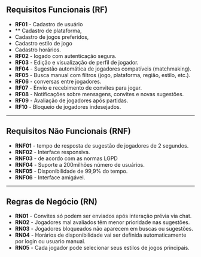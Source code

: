 
## Requisitos Funcionais (RF)

- **RF01** - Cadastro de usuário
- ** Cadastro de plataforma,
- Cadastro de jogos preferidos,
- Cadastro estilo de jogo
- Cadastro horários.
- **RF02** - logado com autenticação segura.
- **RF03** - Edição e visualização de perfil de jogador.
- **RF04** - Sugestão automática de jogadores compatíveis (matchmaking).
- **RF05** - Busca manual com filtros (jogo, plataforma, região, estilo, etc.).
- **RF06** - conversas entre jogadores.
- **RF07** - Envio e recebimento de convites para jogar.
- **RF08** - Notificações sobre mensagens, convites e novas sugestões.
- **RF09** - Avaliação de jogadores após partidas.
- **RF10** - Bloqueio de jogadores indesejados.

---

## Requisitos Não Funcionais (RNF)

- **RNF01** - tempo de resposta de sugestão de jogadores de 2 segundos.
- **RNF02** - Interface responsiva.
- **RNF03** - de acordo com as normas LGPD
- **RNF04** - Suporte a 200milhões número de usuários.
- **RNF05** - Disponibilidade de 99,9% do tempo.
- **RNF06** - Interface amigável.

---

## Regras de Negócio (RN)

- **RN01** - Convites só podem ser enviados após interação prévia via chat.
- **RN02** - Jogadores mal avaliados têm menor prioridade nas sugestões.
- **RN03** - Jogadores bloqueados não aparecem em buscas ou sugestões.
- **RN04** - Horários de disponibilidade vai ser definida automaticamente por login ou usuario manual.
- **RN05** - Cada jogador pode selecionar seus estilos de jogos principais.
